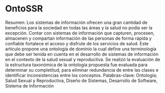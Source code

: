 # OntoSSR
Resumen: Los sistemas de información ofrecen una gran cantidad de beneficios para la sociedad en todas las áreas y la salud no podía ser la excepción. Contar con sistemas de información que capturen, procesen, almacenen y compartan información de las personas de forma rápida y confiable fortalece el acceso y disfrute de los servicios de salud. Este articulo propone una ontología de dominio la cual define una terminología que debe ser tenida en cuenta en el desarrollo de sistemas de información en el contexto de la salud sexual y reproductiva. Se realizó la evaluación de la estructura taxonómica de la ontología propuesta fue evaluada para determinar su completitud, para eliminar redundancia de entre las clases e identificar inconsistencias entre los conceptos.
Palabras-clave: Ontología; Salud Sexual y Reproductiva, Diseño de Sistemas, Desarrollo de Software, Sistema de Información
